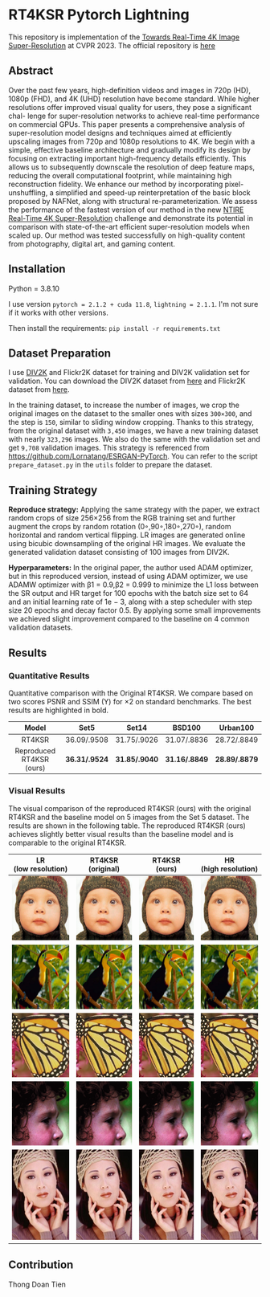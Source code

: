 # RT4KSR Pytorch Lightning

This repository is implementation of the [Towards Real-Time 4K Image Super-Resolution](https://openaccess.thecvf.com/content/CVPR2023W/NTIRE/papers/Zamfir_Towards_Real-Time_4K_Image_Super-Resolution_CVPRW_2023_paper.pdf) at CVPR 2023. The official repository is [here](https://github.com/eduardzamfir/RT4KSR)

## Abstract

Over the past few years, high-definition videos and images in 720p (HD), 1080p (FHD), and 4K (UHD) resolution have become standard. While higher resolutions offer improved visual quality for users, they pose a significant chal- lenge for super-resolution networks to achieve real-time performance on commercial GPUs. This paper presents a comprehensive analysis of super-resolution model designs and techniques aimed at efficiently upscaling images from 720p and 1080p resolutions to 4K. We begin with a simple, effective baseline architecture and gradually modify its design by focusing on extracting important high-frequency details efficiently. This allows us to subsequently downscale the resolution of deep feature maps, reducing the overall computational footprint, while maintaining high reconstruction fidelity. We enhance our method by incorporating pixel-unshuffling, a simplified and speed-up reinterpretation of the basic block proposed by NAFNet, along with structural re-parameterization. We assess the performance of the fastest version of our method in the new [NTIRE Real-Time 4K Super-Resolution](https://cvlai.net/ntire/2023/) challenge and demonstrate its potential in comparison with state-of-the-art efficient super-resolution models when scaled up. Our method was tested successfully on high-quality content from photography, digital art, and gaming content.

## Installation
Python = 3.8.10

I use version `pytorch = 2.1.2 + cuda 11.8`, `lightning = 2.1.1`. I'm not sure if it works with other versions.

Then install the requirements: `pip install -r requirements.txt`


## Dataset Preparation

I use [DIV2K](https://data.vision.ee.ethz.ch/cvl/DIV2K/) and Flickr2K dataset for training and DIV2K validation set for validation. You can download the DIV2K dataset from [here](https://data.vision.ee.ethz.ch/cvl/DIV2K/) and Flickr2K dataset from [here](https://huggingface.co/datasets/goodfellowliu/Flickr2K/resolve/main/Flickr2K.zip). 

In the training dataset, to increase the number of images, we crop the original images on the dataset to the smaller ones with sizes `300×300`, and the step is `150`, similar to sliding window cropping. Thanks to this strategy, from the original dataset with `3,450` images, we have a new training dataset with nearly `323,296` images. We also do the same with the validation set and get `9,708` validation images. This strategy is referenced from https://github.com/Lornatang/ESRGAN-PyTorch. You can refer to the script `prepare_dataset.py` in the `utils` folder to prepare the dataset.

## Training Strategy

**Reproduce strategy:** Applying the same strategy with the paper, we extract random crops of size 256×256 from the RGB training set and further augment the crops by random rotation (0◦,90◦,180◦,270◦), random horizontal and random vertical flipping. LR images are generated online using bicubic downsampling of the original HR images. We evaluate the generated validation dataset consisting of 100 images from DIV2K. 

**Hyperparameters:** In the original paper, the author used ADAM optimizer, but in this reproduced version, instead of using ADAM optimizer, we use ADAMW optimizer with β1 = 0.9,β2 = 0.999 to minimize the L1 loss between the SR output and HR target for 100 epochs with the batch size set to 64 and an initial learning rate of 1e − 3, along with a step scheduler with step size 20 epochs and decay factor 0.5. By applying some small improvements we achieved slight improvement compared to the baseline on 4 common validation datasets.

## Results

### Quantitative Results

Quantitative comparison with the Original RT4KSR. We compare based on two scores PSNR and SSIM (Y) for ×2 on standard benchmarks. The best results are highlighted in bold.

| Model                    | Set5        | Set14       | BSD100      | Urban100     |
| :---:                    | :---:       | :---:       | :---:       | :---:        |
| RT4KSR                   | 36.09/.9508 | 31.75/.9026 | 31.07/.8836 | 28.72/.8849  |
| Reproduced RT4KSR (ours) | **36.31/.9524** | **31.85/.9040** | **31.16/.8849** | **28.89/.8879**  |

### Visual Results

The visual comparison of the reproduced RT4KSR (ours) with the original RT4KSR and the baseline model on 5 images from the Set 5 dataset. The results are shown in the following table. The reproduced RT4KSR (ours) achieves slightly better visual results than the baseline model and is comparable to the original RT4KSR.

| LR</br>(low resolution) | RT4KSR</br>(original) | RT4KSR</br>(ours) | HR</br>(high resolution) |
|:---:|:---:|:---:|:---:|
| <img src="docs/lr/baby.png" height="128" width="128"/> | <img src="docs/sr_base/baby.png" height="128" width="128"/> | <img src="docs/sr_our/baby.png" height="128" width="128"/> | <img src="docs/hr/baby.png" height="128" width="128"/> |
| <img src="docs/lr/bird.png" height="128" width="128"/> | <img src="docs/sr_base/bird.png" height="128" width="128"/> | <img src="docs/sr_our/bird.png" height="128" width="128"/> | <img src="docs/hr/bird.png" height="128" width="128"/> |
| <img src="docs/lr/butterfly.png" height="128" width="128"/> | <img src="docs/sr_base/butterfly.png" height="128" width="128"/> | <img src="docs/sr_our/butterfly.png" height="128" width="128"/> | <img src="docs/hr/butterfly.png" height="128" width="128"/> |
| <img src="docs/lr/head.png" height="128" width="128"/> | <img src="docs/sr_base/head.png" height="128" width="128"/> | <img src="docs/sr_our/head.png" height="128" width="128"/> | <img src="docs/hr/head.png" height="128" width="128"/> |
| <img src="docs/lr/woman.png" height="180" width="128"/> | <img src="docs/sr_base/woman.png" height="180" width="128"/> | <img src="docs/sr_our/woman.png" height="180" width="128"/> | <img src="docs/hr/woman.png" height="180" width="128"/> |


## Contribution

Thong Doan Tien